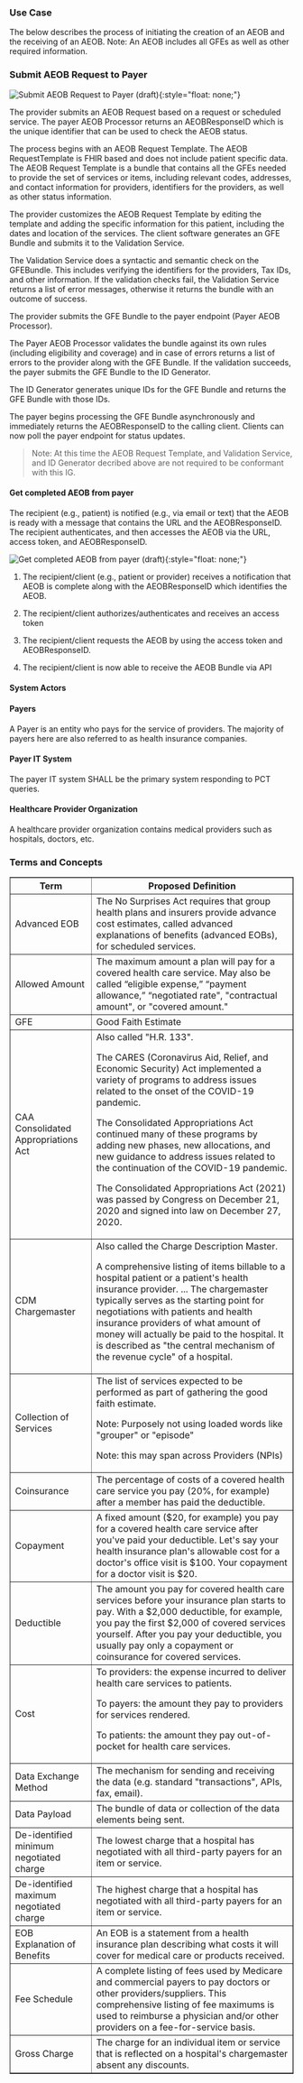 ### Use Case

The below describes the process of initiating the creation of an AEOB and the receiving of an AEOB. Note: An AEOB includes all GFEs as well as other required information. 

### Submit AEOB Request to Payer

![Submit AEOB Request to Payer (draft)](SubmitAEOB.drawio.png){:style="float: none;"}

The provider submits an AEOB Request based on a request or scheduled service. The payer AEOB Processor returns an AEOBResponseID which is the unique identifier that can be used to check the AEOB status.

The process begins with an AEOB Request Template. The AEOB RequestTemplate is FHIR based and does not include patient specific data. The AEOB Request Template is a bundle that contains all the GFEs needed to provide the set of services or items, including relevant codes, addresses, and contact information for providers, identifiers for the providers, as well as other status information.   

The provider customizes the AEOB Request Template by editing the template and adding the specific information for this patient, including the dates and location of the services. The client software generates an GFE Bundle and submits it to the Validation Service.

The Validation Service does a syntactic and semantic check on the GFEBundle. This includes verifying the identifiers for the providers, Tax IDs, and other information. If the validation checks fail, the Validation Service returns a list of error messages, otherwise it returns the bundle with an outcome of success. 

The provider submits the GFE Bundle to the payer endpoint (Payer AEOB Processor).

The Payer AEOB Processor validates the bundle against its own rules (including eligibility and coverage) and in case of errors returns a list of errors to the provider along with the GFE Bundle.
If the validation succeeds, the payer submits the GFE Bundle to the ID Generator.

The ID Generator generates unique IDs for the GFE Bundle and returns the GFE Bundle with those IDs.   

The payer begins processing the GFE Bundle asynchronously and immediately returns the AEOBResponseID to the calling client. Clients can now poll the payer endpoint for status updates.

>Note: At this time the AEOB Request Template, and Validation Service, and ID Generator decribed above are not required to be conformant with this IG. 

#### Get completed AEOB from payer

The recipient (e.g., patient) is notified (e.g., via email or text) that the AEOB is ready with a message that contains the URL and the AEOBResponseID. The recipient authenticates, and then accesses the AEOB via the URL, access token, and AEOBResponseID.

 ![Get completed AEOB from payer (draft)](GetAEOB.drawio.png){:style="float: none;"}

 1. The recipient/client (e.g., patient or provider) receives a notification that AEOB is complete along with the AEOBResponseID which identifies the AEOB. 

2. The recipient/client authorizes/authenticates and receives an access token

3. The recipient/client requests the AEOB by using the access token and AEOBResponseID.

4. The recipient/client is now able to receive the AEOB Bundle via API  

#### System Actors

#### Payers
A Payer is an entity who pays for the service of providers. The majority of payers here are also referred to as health insurance companies.

#### Payer IT System
The payer IT system SHALL be the primary system responding to PCT queries.

#### Healthcare Provider Organization
A healthcare provider organization contains medical providers such as hospitals, doctors, etc.

### Terms and Concepts
<table border="1">
    <tr>
        <th><b>Term</b></th>
        <th><b>Proposed Definition</b></th>
    </tr>
    <tr>
        <td>Advanced EOB</td>
        <td>The No Surprises Act requires that group health plans and insurers provide advance cost estimates, called advanced explanations of benefits (advanced EOBs), for scheduled services.</td>
    </tr>
    <tr>
        <td>Allowed Amount</td>
        <td>The maximum amount a plan will pay for a covered health care service. May also be called “eligible expense,” “payment allowance,” “negotiated rate", "contractual amount", or "covered amount."</td>
    </tr>
    <tr>
        <td>GFE</td>
        <td>Good Faith Estimate</td>
    </tr>
    <tr>
        <td>CAA<br/>Consolidated Appropriations Act</td>
        <td>Also called "H.R. 133". <p>The CARES (Coronavirus Aid, Relief, and Economic Security) Act implemented a variety of programs to address issues related to the onset of the COVID-19 pandemic.</p>
            <p>The Consolidated Appropriations Act continued many of these programs by adding new phases, new allocations, and new guidance to address issues related to the continuation of the COVID-19 pandemic.</p>
            <p>The Consolidated Appropriations Act (2021) was passed by Congress on December 21, 2020 and signed into law on December 27, 2020.</p></td>
    </tr>
    <tr>
        <td>CDM<br/>Chargemaster</td>
        <td>Also called the Charge Description Master.<p>A comprehensive listing of items billable to a hospital patient or a patient's health insurance provider. ... The chargemaster typically serves as the starting point for negotiations with patients and health insurance providers of what amount of money will actually be paid to the hospital. It is described as "the central mechanism of the revenue cycle" of a hospital.</p></td>
    </tr>
    <tr>
        <td>Collection of Services</td>
        <td>The list of services expected to be performed as part of gathering the good faith estimate.<p>Note: Purposely not using loaded words like "grouper" or "episode"</p>
            <p>Note: this may span across Providers (NPIs)</p></td>
    </tr>
    <tr>
        <td>Coinsurance</td>
        <td>The percentage of costs of a covered health care service you pay (20%, for example) after a member has paid the deductible.</td>
    </tr>
     <tr>
        <td>Copayment</td>
        <td>A fixed amount ($20, for example) you pay for a covered health care service after you've paid your deductible. Let's say your health insurance plan's allowable cost for a doctor's office visit is $100. Your copayment for a doctor visit is $20.</td>
    </tr>
     <tr>
        <td>Deductible</td>
        <td>The amount you pay for covered health care services before your insurance plan starts to pay. With a $2,000 deductible, for example, you pay the first $2,000 of covered services yourself. After you pay your deductible, you usually pay only a copayment or coinsurance for covered services.</td>
    </tr>
    <tr>
        <td>Cost</td>
        <td>To providers: the expense incurred to deliver health care services to patients.<p>To payers: the amount they pay to providers for services rendered.</p>
            <p>To patients: the amount they pay out-of-pocket for health care services.</p></td>
    </tr>
    <tr>
        <td>Data Exchange Method</td>
        <td>The mechanism for sending and receiving the data (e.g. standard "transactions", APIs, fax, email).</td>
    </tr>
    <tr>
        <td>Data Payload</td>
        <td>The bundle of data or collection of the data elements being sent.</td>
    </tr>
    <tr>
        <td>De-identified minimum negotiated charge</td>
        <td>The lowest charge that a hospital has negotiated with all third-party payers for an item or service.</td>
    </tr>
    <tr>
        <td>De-identified maximum negotiated charge</td>
        <td>The highest charge that a hospital has negotiated with all third-party payers for an item or service.</td>
    </tr>    
    <tr>
        <td>EOB<br/>Explanation of Benefits</td>
        <td>An EOB is a statement from a health insurance plan describing what costs it will cover for medical care or products received.</td>
    </tr>
    <tr>
        <td>Fee Schedule</td>
        <td>A complete listing of fees used by Medicare and commercial payers to pay doctors or other providers/suppliers. This comprehensive listing of fee maximums is used to reimburse a physician and/or other providers on a fee-for-service basis.</td>
    </tr>
    <tr>
        <td>Gross Charge</td>
        <td>The charge for an individual item or service that is reflected on a hospital's chargemaster absent any discounts.</td>
    </tr>
</table>